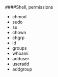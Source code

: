 ####Shell, permissions
* chmod
* sudo
* su
* chown
* chgrp
* id
* groups
* whoami
* adduser
* useradd
* addgroup

